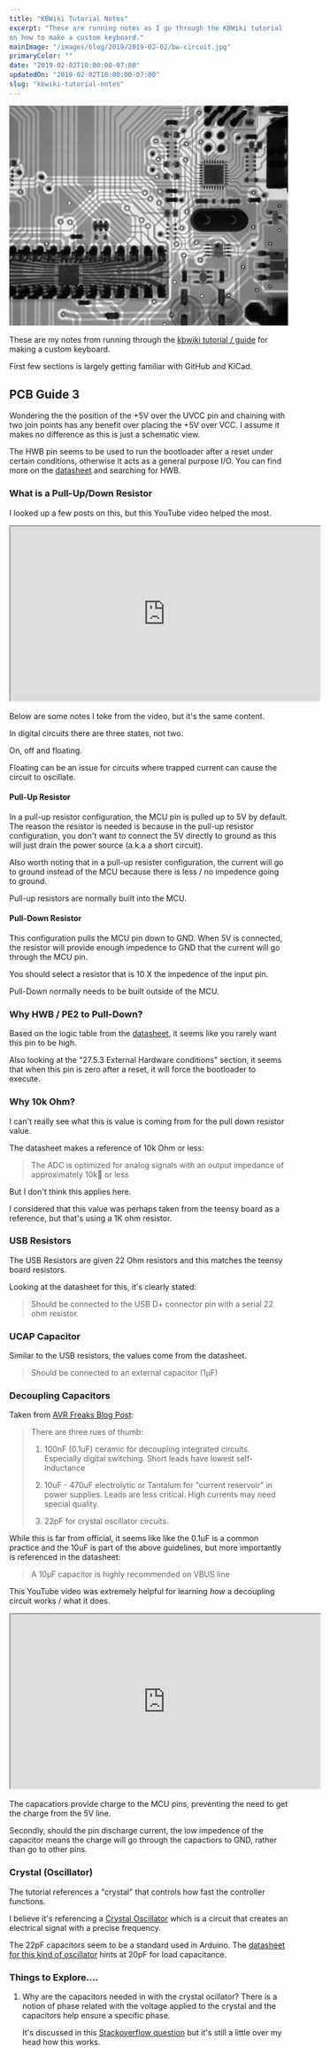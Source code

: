 ```yaml
---
title: "KBWiki Tutorial Notes"
excerpt: "These are running notes as I go through the KBWiki tutorial
on how to make a custom keyboard."
mainImage: "/images/blog/2019/2019-02-02/bw-circuit.jpg"
primaryColor: ""
date: "2019-02-02T10:00:00-07:00"
updatedOn: "2019-02-02T10:00:00-07:00"
slug: "kbwiki-tutorial-notes"
---
```

!["Key art image for KBWiki Tutorial Notes blog post"](/images/blog/2019/2019-02-02/bw-circuit.jpg)

These are my notes from running through the 
[kbwiki tutorial / guide](https://kbwiki.ai03.me/books/pcb-design) for
making a custom keyboard.

First few sections is largely getting familiar with GitHub and KiCad.

## PCB Guide 3

Wondering the the position of the +5V over the UVCC pin and chaining
with two join points has any benefit over placing the +5V over VCC.
I assume it makes no difference as this is just a schematic view.

The HWB pin seems to be used to run the bootloader after a reset under
certain conditions, otherwise it acts as a general purpose I/O. You
can find more on the 
[datasheet](http://ww1.microchip.com/downloads/en/devicedoc/atmel-7766-8-bit-avr-atmega16u4-32u4_datasheet.pdf) 
and searching for HWB.

### What is a Pull-Up/Down Resistor

I looked up a few posts on this, but this YouTube video helped
the most.

<iframe width="560" height="315" src="https://www.youtube.com/embed/BxA7qwmY9mg"></iframe>

Below are some notes I toke from the video, but it's the same content.

In digital circuits there are three states, not two.

On, off and floating.

Floating can be an issue for circuits where trapped current can cause
the circuit to oscillate.

#### Pull-Up Resistor

In a pull-up resistor configuration, the MCU pin is pulled up to 5V
by default. The reason the resistor is needed is because in the pull-up
resistor configuration, you don't want to connect the 5V directly to
ground as this will just drain the power source (a.k.a a short circuit).

Also worth noting that in a pull-up resister configuration, the current
will go to ground instead of the MCU because there is less / no impedence going to ground.

Pull-up resistors are normally built into the MCU.

#### Pull-Down Resistor

This configuration pulls the MCU pin down to GND. When 5V is connected, the resistor will provide enough impedence to GND that the current will go through the MCU pin.

You should select a resistor that is 10 X the impedence of the input pin.

Pull-Down normally needs to be built outside of the MCU.

### Why HWB / PE2 to Pull-Down?

Based on the logic table from the [datasheet](http://ww1.microchip.com/downloads/en/devicedoc/atmel-7766-8-bit-avr-atmega16u4-32u4_datasheet.pdf), it seems like you rarely want this pin to be high.

Also looking at the "27.5.3 External Hardware conditions" section,
it seems that when this pin is zero after a reset, it will force the
bootloader to execute.

### Why 10k Ohm?

I can't really see what this is value is coming from for the pull down
resistor value.

The datasheet makes a reference of 10k Ohm or less:

> The ADC is optimized for analog signals with an output 
> impedance of approximately 10k or less

But I don't think this applies here.

I considered that this value was perhaps taken from the teensy board
as a reference, but that's using a 1K ohm resistor.

### USB Resistors

The USB Resistors are given 22 Ohm resistors and this matches the
teensy board resistors.

Looking at the datasheet for this, it's clearly stated:

> Should be connected to the USB D+ connector pin
> with a serial 22 ohm resistor.

### UCAP Capacitor

Similar to the USB resistors, the values come from the datasheet.

> Should be connected to an external capacitor (1µF)

### Decoupling Capacitors

Taken from [AVR Freaks Blog Post](https://www.avrfreaks.net/forum/which-decoupling-caps-atmega32u4):

> There are three rues of thumb:
>
> 1.  100nF (0.1uF) ceramic for decoupling integrated circuits.   
>     Especially digital switching. Short leads have lowest 
>     self-inductance
>
> 2.  10uF - 470uF electrolytic or Tantalum for "current reservoir" 
>     in power supplies. Leads are less critical. 
>     High currents may need special quality.
>
> 3.  22pF for crystal oscillator circuits.

While this is far from official, it seems like like the 0.1uF is a
common practice and the 10uF is part of the above guidelines, but more
importantly is referenced in the datasheet:

> A 10µF capacitor is highly recommended on VBUS line

This YouTube video was extremely helpful for learning *how* a decoupling
circuit works / what it does.

<iframe width="560" height="315" src="https://www.youtube.com/embed/mk61DNz27FI"></iframe>

The capacatiors provide charge to the MCU pins, preventing the need
to get the charge from the 5V line.

Secondly, should the pin discharge current, the low impedence of the
capacitor means the charge will go through the capactiors to GND, rather
than go to other pins.

### Crystal (Oscillator)

The tutorial references a "crystal" that controls how fast the
controller functions.

I believe it's referencing a [Crystal Oscillator](https://en.wikipedia.org/wiki/Crystal_oscillator) which is a circuit
that creates an electrical signal with a precise frequency.

The 22pF capacitors seem to be a standard used in Arduino. The
[datasheet for this kind of oscillator](http://www.ecsxtal.com/store/pdf/hc_49us.pdf)
hints at 20pF for load capacitance.

### Things to Explore....

1. Why are the capacitors needed in with the crystal ocillator?
    There is a notion of phase related with the voltage applied to
    the crystal and the capacitors help ensure a specific phase.

    It's discussed in this [Stackoverflow question](https://electronics.stackexchange.com/questions/250608/crystal-oscillator-load-capacitance-again)
    but it's still a little over my head how this works.